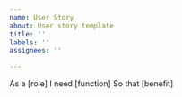 ```yaml
---
name: User Story
about: User story template
title: ''
labels: ''
assignees: ''

---
```


As a [role]
I need [function]
So that [benefit]
